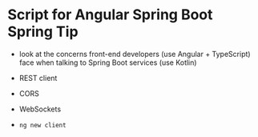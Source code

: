 # Script for Angular Spring Boot Spring Tip

* look at the concerns front-end developers (use Angular + TypeScript) face when talking to Spring Boot services (use Kotlin)
 * REST client
 * CORS
 * WebSockets


 * `ng new client`
 
